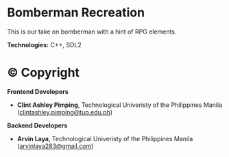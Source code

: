 # Bomberman Recreation

This is our take on bomberman with a hint of RPG elements.

**Technologies:** C++, SDL2

# © Copyright
**Frontend Developers**
- **Clint Ashley Pimping**, Technological Univeristy of the Philippines Manila (clintashley.pimping@tup.edu.ph)


**Backend Developers**
- **Arvin Laya**, Technological Univeristy of the Philippines Manila (arvinlaya283@gmail.com)
